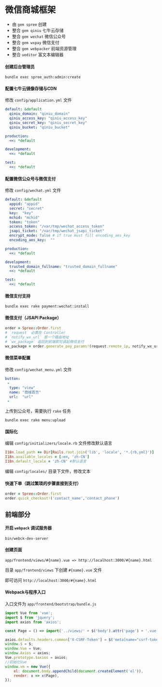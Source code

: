 # 微信商城框架

* 由 `gem spree` 创建
* 整合 `gem qiniu` 七牛云存储
* 整合 `gem wechat` 微信公众号
* 整合 `gem wxpay` 微信支付
* 整合 `gem webpacker` 前端资源管理
* 整合 `ueditor` 富文本编辑器

#### 创建后台管理员
````shell
bundle exec spree_auth:admin:create
````

#### 配置七牛云镜像存储与CDN
修改 `config/application.yml` 文件
````yaml
default: &default
  qiniu_domain: "qiniu_domain"
  qiniu_access_key: "qiniu_access_key"
  qiniu_secret_key: "qiniu_secret_key"
  qiniu_bucket: "qiniu_bucket"

production:
  <<: *default

development:
  <<: *default

test:
  <<: *default
````

#### 配置微信公众号与微信支付
修改 `config/wechat.yml` 文件
````yaml
default: &default
  appid: "appid"
  secret: "secret"
  key:  "key"
  mchid: "mchid"
  token: "token"
  access_token: "/var/tmp/wechat_access_token"
  jsapi_ticket: "/var/tmp/wechat_jsapi_ticket"
  encrypt_mode: false # if true must fill encoding_aes_key
  encoding_aes_key:  ""

production:
  <<: *default

development:
  trusted_domain_fullname: "trusted_domain_fullname"
  <<: *default

test:
  <<: *default
````

#### 微信支付支持
````shell
bundle exec rake payment:wechat:install
````

#### 微信支付（JSAPI Package）
````ruby
order = Spree::Order.first
# `request` 必需在 Controller 
# `notify_wx_url` 是一个路由地址 
# `wx_package` 返回到前端即可调起微信支付 
wx_package = order.generate_pay_params!(request.remote_ip, notify_wx_url)
````

#### 微信菜单配置
修改 `config/wechat_menu.yml` 文件
````yaml
button:
 -
  type: "view"
  name: "商城首页"
  url:  "url"
 -
````
上传到公众号，需要执行 `rake` 任务
````shell
bundle exec rake menu:upload
````

#### 国际化
编辑 `config/initializers/locale.rb` 文件修改默认语言
````ruby
I18n.load_path += Dir[Rails.root.join('lib', 'locale', '*.{rb,yml}')]
I18n.available_locales = [:en, 'zh-CN']
I18n.default_locale = 'zh-CN' #默认语言
````
编辑 `config/locales/` 目录下文件，修改文本

#### 快速下单（跳过繁琐的步骤直接到支付）
````ruby
order = Spree::Order.first
order.quick_checkout!('contact_name','contact_phone')
````

## 前端部分

#### 开启 `webpack` 调试服务器

````shell
bin/webck-dev-server
````

#### 创建页面
````
app/frontend/views/#{name}.vue => http://localhost:3000/#{name}.html
````
目录 `app/frontend/views` 下创建 `#{name}.vue` 文件

即可访问 `http://localhost:3000/#{name}.html`

#### Webpack与程序入口
入口文件为 `app/frontend/bootstrap/bundle.js`
````javascript
import Vue from 'vue';
import $ from 'jquery';
import axios from 'axios';

const Page = () => import('../views/' + $('body').attr('page') + '.vue');

axios.defaults.headers.common['X-CSRF-Token'] = $('meta[name="csrf-token"]').attr('content');
window.$ = $;
window.Vue = Vue;
window.Axios = axios;
Vue.prototype.$axios = axios;
//初始化Vue
window.vm = new Vue({
    el: document.body.appendChild(document.createElement('el')),
    render: x => x(Page),
});
````